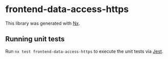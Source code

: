 # frontend-data-access-https

This library was generated with [Nx](https://nx.dev).

## Running unit tests

Run `nx test frontend-data-access-https` to execute the unit tests via [Jest](https://jestjs.io).
